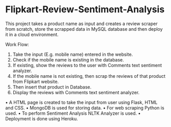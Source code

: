 # Flipkart-Review-Sentiment-Analysis
This project takes a product name as input and creates a review scraper from scratch, store the scrapped data in MySQL database and then deploy it in a cloud environment.

Work Flow:

1.	Take the input (E.g. mobile name) entered in the website. 
2.	Check if the mobile name is existing in the database.
3.	If existing, show the reviews to the user with Comments text sentiment analyzer.
4.	If the mobile name is not existing, then scrap the reviews of that product from Flipkart website.
5.	Then insert that product in Database.
6.	Display the reviews with Comments text sentiment analyzer.

•	A HTML page is created to take the input from user using Flask, HTML and CSS.
•	MongoDB is used for storing data.
•	For web scraping Python is used.
•	To perform Sentiment Analysis NLTK Analyzer is used.
•	Deployment is done using Heroku.
